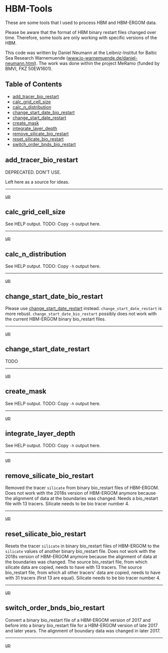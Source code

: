 # HBM-Tools

These are some tools that I used to process HBM and HBM-ERGOM data.

Please be aware that the format of HBM binary restart files changed over time. Therefore, some tools are only working with specific versions of the HBM.

This code was written by Daniel Neumann at the Leibniz-Institut for Baltic Sea Research Warnemuende (www.io-warnemuende.de/daniel-neumann.html). The work was done within the project MeRamo (funded by BMVI, FKZ 50EW1601).



## Table of Contents

  * [add_tracer_bio_restart](#add_tracer_bio_restart)
  * [calc_grid_cell_size](#calc_grid_cell_size)
  * [calc_n_distribution](#calc_n_distribution)
  * [change_start_date_bio_restart](#change_start_date_bio_restart)
  * [change_start_date_restart](#change_start_date_restart)
  * [create_mask](#create_mask)
  * [integrate_layer_depth](#integrate_layer_depth)
  * [remove_silicate_bio_restart](#remove_silicate_bio_restart)
  * [reset_silicate_bio_restart](#reset_silicate_bio_restart)
  * [switch_order_bnds_bio_restart](#switch_order_bnds_bio_restart)


## add_tracer_bio_restart
  
  DEPRECATED. DON'T USE.
  
  Left here as a source for ideas.
  
-------

[up](#HBM-Tools)

## calc_grid_cell_size

See HELP output. TODO: Copy `-h` output here.


-------

[up](#HBM-Tools)

## calc_n_distribution

See HELP output. TODO: Copy `-h` output here.


-------

[up](#HBM-Tools)

## change_start_date_bio_restart

  Please use [change_start_date_restart](#change_start_date_restart) instead. `change_start_date_restart` is more rebust. `change_start_date_bio_restart` possibly does not work with the current HBM-ERGOM binary bio_restart files.

-------

[up](#HBM-Tools)

## change_start_date_restart

TODO

-------

[up](#HBM-Tools)

## create_mask

See HELP output. TODO: Copy `-h` output here.


-------

[up](#HBM-Tools)

## integrate_layer_depth

See HELP output. TODO: Copy `-h` output here.

-------

[up](#HBM-Tools)

## remove_silicate_bio_restart

  Removed the tracer `silicate` from binary bio_restart files of HBM-ERGOM. Does not work with the 2018s version of HBM-ERGOM anymore because the alignment of data at the boundaries was changed. Needs a bio_restart file with 13 tracers. Silicate needs to be bio tracer number 4.

-------

[up](#HBM-Tools)

## reset_silicate_bio_restart

  Resets the tracer `silicate` in binary bio_restart files of HBM-ERGOM to the `silicate` values of another binary bio_restart file. Does not work with the 2018s version of HBM-ERGOM anymore because the alignment of data at the boundaries was changed. The source bio_restart file, from which silicate data are copied, needs to have with 13 tracers. The source bio_restart file, from which all other tracers' data are copied, needs to have with 31 tracers (first 13 are equal).  Silicate needs to be bio tracer number 4.

-------

[up](#HBM-Tools)

## switch_order_bnds_bio_restart

  Convert a binary bio_restart file of a HBM-ERGOM version of 2017 and before into a binary bio_restart file for a HBM-ERGOM version of late 2017 and later years. The alignment of boundary data was changed in later 2017.

-------

[up](#HBM-Tools)

